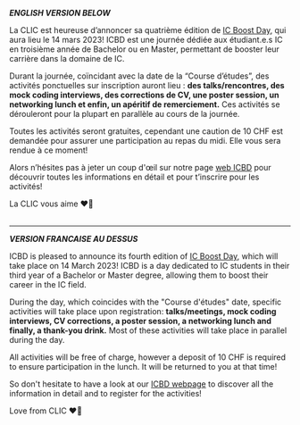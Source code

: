 ***ENGLISH VERSION BELOW***

La CLIC est heureuse d’annoncer sa quatrième édition de [IC Boost Day](https://clic.epfl.ch/events/icbd), qui aura lieu le 14 mars 2023! ICBD est une journée dédiée aux étudiant.e.s IC en troisième année de Bachelor ou en Master, permettant de booster leur carrière dans la domaine de IC.

Durant la journée, coïncidant avec la date de la “Course d’études”, des activités ponctuelles sur inscription auront lieu : **des talks/rencontres, des mock coding interviews, des corrections de CV, une poster session, un networking lunch et enfin, un apéritif de remerciement.** Ces activités se dérouleront pour la plupart en parallèle au cours de la journée.

Toutes les activités seront gratuites, cependant une caution de 10 CHF est demandée pour assurer une participation au repas du midi. Elle vous sera rendue à ce moment!

Alors n’hésites pas à jeter un coup d'œil sur notre page [web ICBD](https://clic.epfl.ch/events/icbd)  pour découvrir toutes les informations en détail et pour t’inscrire pour les activités!

La CLIC vous aime ❤️💙 
<br><br>

___
***VERSION FRANCAISE AU DESSUS***

ICBD is pleased to announce its fourth edition of [IC Boost Day](https://clic.epfl.ch/events/icbd), which will take place on 14 March 2023! ICBD is a day dedicated to IC students in their third year of a Bachelor or Master degree, allowing them to boost their career in the IC field.

During the day, which coincides with the "Course d'études" date, specific activities will take place upon registration: **talks/meetings, mock coding interviews, CV corrections, a poster session, a networking lunch and finally, a thank-you drink.** Most of these activities will take place in parallel during the day.

All activities will be free of charge, however a deposit of 10 CHF is required to ensure participation in the lunch. It will be returned to you at that time!

So don't hesitate to have a look at our [ICBD webpage](https://clic.epfl.ch/events/icbd) to discover all the information in detail and to register for the activities!

Love from CLIC ❤️💙